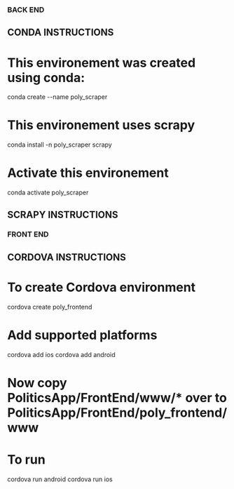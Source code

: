 ### BACK END
## CONDA INSTRUCTIONS
# This environement was created using conda:
conda create --name poly_scraper

# This environement uses scrapy
conda install -n poly_scraper scrapy

# Activate this environement
conda activate poly_scraper

## SCRAPY INSTRUCTIONS



### FRONT END
## CORDOVA INSTRUCTIONS
# To create Cordova environment
cordova create poly_frontend

# Add supported platforms
cordova add ios
cordova add android

# Now copy  PoliticsApp/FrontEnd/www/* over to PoliticsApp/FrontEnd/poly_frontend/www

# To run
cordova run android
cordova run ios